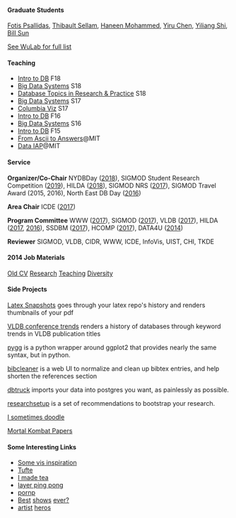 #### Graduate Students

[Fotis Psallidas](http://www.cs.columbia.edu/~fotis/),
[Thibault Sellam](http://sellam.me),
[Haneen Mohammed](http://haneensa.github.io/),
[Yiru Chen](https://ireneruru.github.io/),
[Yiliang Shi](http://yiliangs.com/),
[Bill Sun](https://github.com/sunyinqi0508)

[See WuLab for full list](https://cudbg.github.io/lab/)

#### Teaching

* [Intro to DB](http://w4111.github.io) F18
* [Big Data Systems](http://w4121.github.io/) S18
* [Database Topics in Research & Practice](https://columbiadb.github.io/index) S18
* [Big Data Systems](http://w4121.github.io/) S17
* [Columbia Viz](https://columbiaviz.github.io/) S17
* [Intro to DB](http://www.cs.columbia.edu/~coms4111/) F16
* [Big Data Systems](http://columbia.github.io/systems-bigdata-class/) S16
* [Intro to DB](http://www.cs.columbia.edu/~coms4111/) F15
* [From Ascii to Answers](http://db.csail.mit.edu/6.885/)@MIT 
* [Data IAP](dataiap.github.io)@MIT

#### Service

**Organizer/Co-Chair**   NYDBDay ([2018](https://nydbday.github.io)), 
SIGMOD Student Research Competition ([2019](https://sigmod2019.org/)),
HILDA ([2018](http://hilda.io/2018/)),
SIGMOD NRS ([2017](http://sigmod2017.org/new-researcher-symposium/)),
SIGMOD Travel Award (2015, 2016),
North East DB Day ([2016](http://mitdbg.github.io/nedbday/2016))   

**Area Chair**   ICDE ([2017](http://icde2017.sdsc.edu/))   

**Program Committee**   WWW ([2017](http://www.www2017.com.au/)),
 SIGMOD ([2017](http://sigmod2017.org/)),
 VLDB ([2017](http://www.vldb.org/2017/)),
 HILDA ([2017](http://hilda.io/2017/), [2016](http://hilda.io/2016/)),
 SSDBM ([2017](http://ssdbm2017.eecs.northwestern.edu/)),
 HCOMP ([2017](http://www.humancomputation.com/2017/)),
 DATA4U ([2014](https://sites.google.com/site/data4u2014/))   
 
**Reviewer**   SIGMOD, VLDB, CIDR, WWW, ICDE, InfoVis, UIST, CHI, TKDE

#### 2014 Job Materials

[Old CV](./files/job/cv-old.pdf) [Research](./files/job/research.pdf)   [Teaching](./files/job/teaching.pdf)  [Diversity](./files/job/diversity.pdf) 


#### Side Projects

[Latex Snapshots](http://www.github.com/sirrice/latexsnapshots) goes through your latex repo's history and renders thumbnails of your pdf   

[VLDB conference trends](http://eugenewu.net/vldbtrends/) renders a history of databases through keyword trends in VLDB publication titles   

[pygg](http://www.github.com/sirrice/pygg) is a python wrapper around ggplot2 that provides nearly the same syntax, but in python.   

[bibcleaner](https://github.com/sirrice/bibcleaner) is a web UI to normalize and clean up bibtex entries, and help shorten the references section

[dbtruck](https://github.com/sirrice/dbtruck) imports your data into postgres you want, as painlessly as possible.

[researchsetup](http://researchsetup.github.io) is a set of recommendations to bootstrap your research.

[I sometimes doodle](./gallery.html)

[Mortal Kombat Papers](./ninjas.html)

#### Some Interesting Links

* [Some vis inspiration](./d3gallery.html)
* [Tufte](http://www.edwardtufte.com)
* [I made tea](http://www.telescopictext.com/)
* [layer ping pong](http://eugenewu.net/layerpp.html)
* [pornp](http://www.pantsornopants.com)
* [Be](http://en.wikipedia.org/wiki/Adventure_Time)[st](https://en.m.wikipedia.org/wiki/Archer_(TV_series))
  [shows](http://www.adultswim.com/videos/rick-and-morty/pilot/)
  [ever?](http://en.wikipedia.org/wiki/Teen_Titans_(TV_series))
* [ar](http://juliakuo.com/my-work/concert-posters/)[ti](http://helllllen.org/)[st](http://magicalgametime.com)
  [h](http://www.tomgauld.com/)[e](http://themonsterproject.org/)[ro](http://www.danmccarthy.org/)[s](http://sunbakerey.tumblr.com/)


